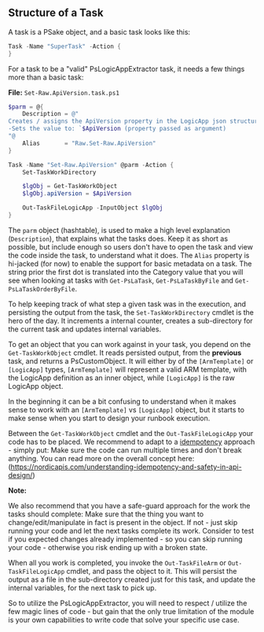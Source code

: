 ﻿## Structure of a Task

A task is a PSake object, and a basic task looks like this:

```Powershell
Task -Name "SuperTask" -Action {
}
```

For a task to be a "valid" PsLogicAppExtractor task, it needs a few things more than a basic task:

**File:** `Set-Raw.ApiVersion.task.ps1`
```Powershell
$parm = @{
    Description = @"
Creates / assigns the ApiVersion property in the LogicApp json structure
-Sets the value to: `$ApiVersion (property passed as argument)
"@
    Alias       = "Raw.Set-Raw.ApiVersion"
}

Task -Name "Set-Raw.ApiVersion" @parm -Action {
    Set-TaskWorkDirectory

    $lgObj = Get-TaskWorkObject
    $lgObj.apiVersion = $ApiVersion

    Out-TaskFileLogicApp -InputObject $lgObj
}
```

The `parm` object (hashtable), is used to make a high level explanation (`Description`), that explains what the tasks does. Keep it as short as possible, but include enough so users don't have to open the task and view the code inside the task, to understand what it does. The `Alias` property is hi-jacked (for now) to enable the support for basic metadata on a task. The string prior the first dot is translated into the Category value that you will see when looking at tasks with `Get-PsLaTask`, `Get-PsLaTaskByFile` and `Get-PsLaTaskOrderByFile`.

To help keeping track of what step a given task was in the execution, and persisting the output from the task, the `Set-TaskWorkDirectory` cmdlet is the hero of the day. It increments a internal counter, creates a sub-directory for the current task and updates internal variables.

To get an object that you can work against in your task, you depend on the `Get-TaskWorkObject` cmdlet. It reads persisted output, from the **previous** task, and returns a PsCustomObject. It will either by of the `[ArmTemplate]` or `[LogicApp]` types, `[ArmTemplate]` will represent a valid ARM template, with the LogicApp definition as an inner object, while `[LogicApp]` is the raw LogicApp object.

In the beginning it can be a bit confusing to understand when it makes sense to work with an `[ArmTemplate]` vs `[LogicApp]` object, but it starts to make sense when you start to design your runbook execution.

Between the `Get-TaskWorkObject` cmdlet and the `Out-TaskFileLogicApp` your code has to be placed. We recommend to adapt to a [idempotency](https://en.wikipedia.org/wiki/Idempotence) approach - simply put: Make sure the code can run multiple times and don't break anything. You can read more on the overall concept here: (https://nordicapis.com/understanding-idempotency-and-safety-in-api-design/)

**Note:**

We also recommend that you have a safe-guard approach for the work the tasks should complete: Make sure that the thing you want to change/edit/manipulate in fact is present in the object. If not - just skip running your code and let the next tasks complete its work. Consider to test if you expected changes already implemented - so you can skip running your code - otherwise you risk ending up with a broken state.

When all you work is completed, you invoke the `Out-TaskFileArm` or `Out-TaskFileLogicApp` cmdlet, and pass the object to it. This will persist the output as a file in the sub-directory created just for this task, and update the internal variables, for the next task to pick up.

So to utilize the PsLogicAppExtractor, you will need to respect / utilize the few magic lines of code - but gain that the only true limitation of the module is your own capabilities to write code that solve your specific use case.